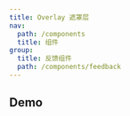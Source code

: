 ```yaml
---
title: Overlay 遮罩层
nav:
  path: /components
  title: 组件
group:
  title: 反馈组件
  path: /components/feedback
---
```


## Demo

<code src="./demos/index.tsx"></code>
